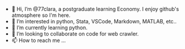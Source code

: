 - 👋 Hi, I’m @77clara, a postgraduate learning Economy. I enjoy github's atmosphere so I'm here.
- 👀 I’m interested in python, Stata, VSCode, Markdown, MATLAB, etc..
- 🌱 I’m currently learning python.
- 💞️ I’m looking to collaborate on code for web crawler.
- 📫 How to reach me ...

<!---
77clara/77clara is a ✨ special ✨ repository because its `README.md` (this file) appears on your GitHub profile.
You can click the Preview link to take a look at your changes.
--->
